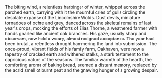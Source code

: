 The biting wind, a relentless harbinger of winter, whipped across the parched earth, carrying with it the mournful cries of gulls circling the desolate expanse of the Lincolnshire Wolds.  Dust devils, miniature tornadoes of ochre and grey, danced across the skeletal remains of last year's crops, mocking the efforts of Elias Thorne, a weathered farmer with hands gnarled like ancient oak branches.  His gaze, usually sharp and observant, now held a weary, almost resigned acceptance.  The year had been brutal, a relentless drought hammering the land into submission.  The once-proud, vibrant fields of his family farm, Oakhaven, were now a tapestry of cracked earth and withered stalks, a stark testament to the capricious nature of the seasons.  The familiar warmth of the hearth, the comforting aroma of baking bread, seemed a distant memory, replaced by the acrid smell of burnt peat and the gnawing hunger of a growing despair.
